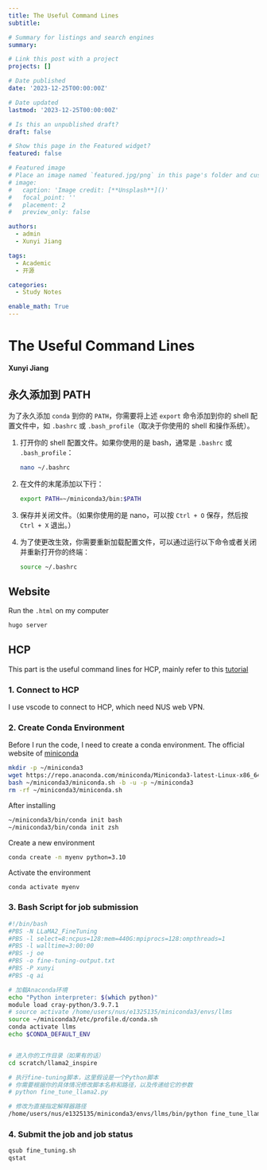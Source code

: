 ```yaml
---
title: The Useful Command Lines
subtitle: 

# Summary for listings and search engines
summary: 

# Link this post with a project
projects: []

# Date published
date: '2023-12-25T00:00:00Z'

# Date updated
lastmod: '2023-12-25T00:00:00Z'

# Is this an unpublished draft?
draft: false

# Show this page in the Featured widget?
featured: false

# Featured image
# Place an image named `featured.jpg/png` in this page's folder and customize its options here.
# image:
#   caption: 'Image credit: [**Unsplash**]()'
#   focal_point: ''
#   placement: 2
#   preview_only: false

authors:
  - admin
  - Xunyi Jiang

tags:
  - Academic
  - 开源

categories:
  - Study Notes

enable_math: True
---
```



# The Useful Command Lines 
**Xunyi Jiang**
## 永久添加到 PATH

为了永久添加 `conda` 到你的 `PATH`，你需要将上述 `export` 命令添加到你的 shell 配置文件中，如 `.bashrc` 或 `.bash_profile`（取决于你使用的 shell 和操作系统）。

1. 打开你的 shell 配置文件。如果你使用的是 bash，通常是 `.bashrc` 或 `.bash_profile`：

   ```bash
   nano ~/.bashrc
   ```

2. 在文件的末尾添加以下行：

   ```bash
   export PATH=~/miniconda3/bin:$PATH
   ```

3. 保存并关闭文件。（如果你使用的是 nano，可以按 `Ctrl + O` 保存，然后按 `Ctrl + X` 退出。）

4. 为了使更改生效，你需要重新加载配置文件，可以通过运行以下命令或者关闭并重新打开你的终端：

   ```bash
   source ~/.bashrc
   ```


## Website

Run the `.html` on my computer

```bash
hugo server
```

## HCP
This part is the useful command lines for HCP, mainly refer to this [tutorial](https://help.nscc.sg/wp-content/uploads/Workshop-Handbook_ASPIRE2A-Mar2023.pdf)

### 1. Connect to HCP
I use vscode to connect to HCP, which need NUS web VPN. 

### 2. Create Conda Environment
Before I run the code, I need to create a conda environment. The official website of [miniconda](https://docs.anaconda.com/free/miniconda/miniconda-install.html)

```bash
mkdir -p ~/miniconda3
wget https://repo.anaconda.com/miniconda/Miniconda3-latest-Linux-x86_64.sh -O ~/miniconda3/miniconda.sh
bash ~/miniconda3/miniconda.sh -b -u -p ~/miniconda3
rm -rf ~/miniconda3/miniconda.sh
``` 
After installing
```bash
~/miniconda3/bin/conda init bash
~/miniconda3/bin/conda init zsh
```

Create a new environment
```bash 
conda create -n myenv python=3.10
```

Activate the environment
```bash
conda activate myenv
```

### 3. Bash Script for job submission
```bash
#!/bin/bash
#PBS -N LLaMA2_FineTuning
#PBS -l select=8:ncpus=128:mem=440G:mpiprocs=128:ompthreads=1
#PBS -l walltime=3:00:00
#PBS -j oe
#PBS -o fine-tuning-output.txt
#PBS -P xunyi
#PBS -q ai

# 加载Anaconda环境
echo "Python interpreter: $(which python)"
module load cray-python/3.9.7.1
# source activate /home/users/nus/e1325135/miniconda3/envs/llms
source ~/miniconda3/etc/profile.d/conda.sh
conda activate llms
echo $CONDA_DEFAULT_ENV


# 进入你的工作目录（如果有的话）
cd scratch/llama2_inspire

# 执行fine-tuning脚本，这里假设是一个Python脚本
# 你需要根据你的具体情况修改脚本名称和路径，以及传递给它的参数
# python fine_tune_llama2.py 

# 修改为直接指定解释器路径
/home/users/nus/e1325135/miniconda3/envs/llms/bin/python fine_tune_llama2.py
```

### 4. Submit the job and job status
```bash
qsub fine_tuning.sh
qstat
```





